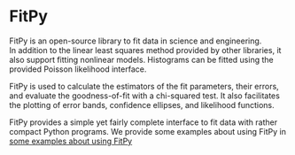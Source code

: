 # FitPy

FitPy is an open-source library to fit data in science and engineering.  
In addition to the linear least squares method provided by other libraries, it also support fitting nonlinear models.
Histograms can be fitted using the provided Poisson likelihood interface.

FitPy is used to calculate the estimators of the fit parameters, their errors, and evaluate the goodness-of-fit with a chi-squared test.
It also facilitates the plotting of error bands, confidence ellipses, and likelihood functions.

FitPy provides a simple yet fairly complete interface to fit data with rather compact Python programs. 
We provide some examples about using FitPy in [some examples about using FitPy](examples)   


